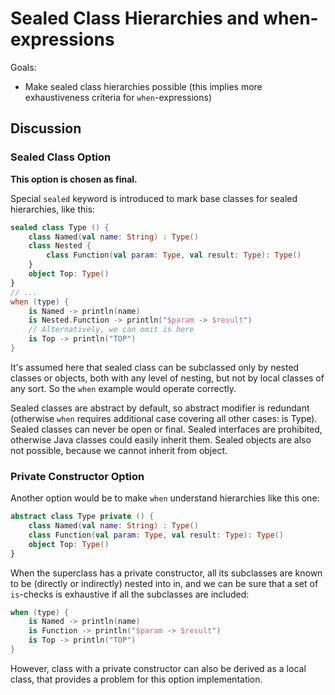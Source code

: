 # Sealed Class Hierarchies and when-expressions

Goals:
* Make sealed class hierarchies possible (this implies more exhaustiveness criteria for `when`-expressions)

## Discussion

### Sealed Class Option

**This option is chosen as final.**

Special `sealed` keyword is introduced to mark base classes for sealed hierarchies, like this:

``` kotlin
sealed class Type () {
    class Named(val name: String) : Type()
    class Nested {
        class Function(val param: Type, val result: Type): Type()
    }
    object Top: Type()
}
// ...
when (type) {
    is Named -> println(name)
    is Nested.Function -> println("$param -> $result")
    // Alternatively, we can omit is here
    is Top -> println("TOP")
}
```

It's assumed here that sealed class can be subclassed only by nested classes or objects, both with any level of nesting,
but not by local classes of any sort. So the `when` example would operate correctly.

Sealed classes are abstract by default, so abstract modifier is redundant 
(otherwise `when` requires additional case covering all other cases: is Type). 
Sealed classes can never be open or final.
Sealed interfaces are prohibited, otherwise Java classes could easily inherit them.
Sealed objects are also not possible, because we cannot inherit from object.

### Private Constructor Option

Another option would be to make `when` understand hierarchies like this one:

``` kotlin
abstract class Type private () {
    class Named(val name: String) : Type()
    class Function(val param: Type, val result: Type): Type()
    object Top: Type()
}
```

When the superclass has a private constructor, all its subclasses are known to be (directly or indirectly) nested into in, 
and we can be sure that a set of `is`-checks is exhaustive if all the subclasses are included:

``` kotlin
when (type) {
    is Named -> println(name)
    is Function -> println("$param -> $result")
    is Top -> println("TOP")
}
```

However, class with a private constructor can also be derived as a local class, that provides a problem for this option implementation.


